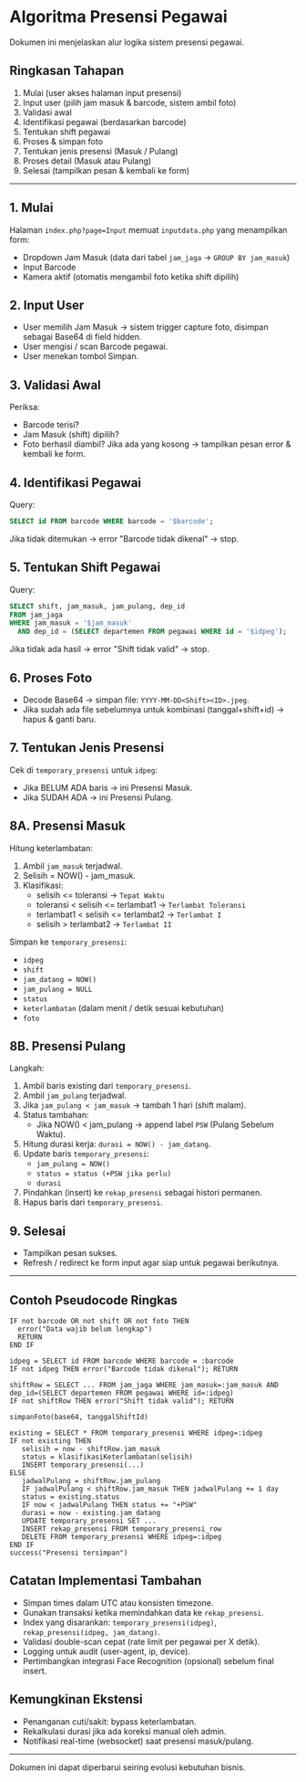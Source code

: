 # Algoritma Presensi Pegawai

Dokumen ini menjelaskan alur logika sistem presensi pegawai.

## Ringkasan Tahapan
1. Mulai (user akses halaman input presensi)
2. Input user (pilih jam masuk & barcode, sistem ambil foto)
3. Validasi awal
4. Identifikasi pegawai (berdasarkan barcode)
5. Tentukan shift pegawai
6. Proses & simpan foto
7. Tentukan jenis presensi (Masuk / Pulang)
8. Proses detail (Masuk atau Pulang)
9. Selesai (tampilkan pesan & kembali ke form)

---
## 1. Mulai
Halaman `index.php?page=Input` memuat `inputdata.php` yang menampilkan form:
- Dropdown Jam Masuk (data dari tabel `jam_jaga` → `GROUP BY jam_masuk`)
- Input Barcode
- Kamera aktif (otomatis mengambil foto ketika shift dipilih)

## 2. Input User
- User memilih Jam Masuk → sistem trigger capture foto, disimpan sebagai Base64 di field hidden.
- User mengisi / scan Barcode pegawai.
- User menekan tombol Simpan.

## 3. Validasi Awal
Periksa:
- Barcode terisi?
- Jam Masuk (shift) dipilih?
- Foto berhasil diambil?
Jika ada yang kosong → tampilkan pesan error & kembali ke form.

## 4. Identifikasi Pegawai
Query:
```sql
SELECT id FROM barcode WHERE barcode = '$barcode';
```
Jika tidak ditemukan → error "Barcode tidak dikenal" → stop.

## 5. Tentukan Shift Pegawai
Query:
```sql
SELECT shift, jam_masuk, jam_pulang, dep_id
FROM jam_jaga
WHERE jam_masuk = '$jam_masuk'
  AND dep_id = (SELECT departemen FROM pegawai WHERE id = '$idpeg');
```
Jika tidak ada hasil → error "Shift tidak valid" → stop.

## 6. Proses Foto
- Decode Base64 → simpan file: `YYYY-MM-DD<Shift><ID>.jpeg`.
- Jika sudah ada file sebelumnya untuk kombinasi (tanggal+shift+id) → hapus & ganti baru.

## 7. Tentukan Jenis Presensi
Cek di `temporary_presensi` untuk `idpeg`:
- Jika BELUM ADA baris → ini Presensi Masuk.
- Jika SUDAH ADA → ini Presensi Pulang.

## 8A. Presensi Masuk
Hitung keterlambatan:
1. Ambil `jam_masuk` terjadwal.
2. Selisih = NOW() - jam_masuk.
3. Klasifikasi:
   - selisih <= toleransi → `Tepat Waktu`
   - toleransi < selisih <= terlambat1 → `Terlambat Toleransi`
   - terlambat1 < selisih <= terlambat2 → `Terlambat I`
   - selisih > terlambat2 → `Terlambat II`

Simpan ke `temporary_presensi`:
- `idpeg`
- `shift`
- `jam_datang = NOW()`
- `jam_pulang = NULL`
- `status`
- `keterlambatan` (dalam menit / detik sesuai kebutuhan)
- `foto`

## 8B. Presensi Pulang
Langkah:
1. Ambil baris existing dari `temporary_presensi`.
2. Ambil `jam_pulang` terjadwal.
3. Jika `jam_pulang < jam_masuk` → tambah 1 hari (shift malam).
4. Status tambahan:
   - Jika NOW() < jam_pulang → append label `PSW` (Pulang Sebelum Waktu).
5. Hitung durasi kerja: `durasi = NOW() - jam_datang`.
6. Update baris `temporary_presensi`:
   - `jam_pulang = NOW()`
   - `status = status (+PSW jika perlu)`
   - `durasi`
7. Pindahkan (insert) ke `rekap_presensi` sebagai histori permanen.
8. Hapus baris dari `temporary_presensi`.

## 9. Selesai
- Tampilkan pesan sukses.
- Refresh / redirect ke form input agar siap untuk pegawai berikutnya.

---
## Contoh Pseudocode Ringkas
```pseudo
IF not barcode OR not shift OR not foto THEN
  error("Data wajib belum lengkap")
  RETURN
END IF

idpeg = SELECT id FROM barcode WHERE barcode = :barcode
IF not idpeg THEN error("Barcode tidak dikenal"); RETURN

shiftRow = SELECT ... FROM jam_jaga WHERE jam_masuk=:jam_masuk AND dep_id=(SELECT departemen FROM pegawai WHERE id=:idpeg)
IF not shiftRow THEN error("Shift tidak valid"); RETURN

simpanFoto(base64, tanggalShiftId)

existing = SELECT * FROM temporary_presensi WHERE idpeg=:idpeg
IF not existing THEN
   selisih = now - shiftRow.jam_masuk
   status = klasifikasiKeterlambatan(selisih)
   INSERT temporary_presensi(...)
ELSE
   jadwalPulang = shiftRow.jam_pulang
   IF jadwalPulang < shiftRow.jam_masuk THEN jadwalPulang += 1 day
   status = existing.status
   IF now < jadwalPulang THEN status += "+PSW"
   durasi = now - existing.jam_datang
   UPDATE temporary_presensi SET ...
   INSERT rekap_presensi FROM temporary_presensi_row
   DELETE FROM temporary_presensi WHERE idpeg=:idpeg
END IF
success("Presensi tersimpan")
```

## Catatan Implementasi Tambahan
- Simpan times dalam UTC atau konsisten timezone.
- Gunakan transaksi ketika memindahkan data ke `rekap_presensi`.
- Index yang disarankan: `temporary_presensi(idpeg)`, `rekap_presensi(idpeg, jam_datang)`.
- Validasi double-scan cepat (rate limit per pegawai per X detik).
- Logging untuk audit (user-agent, ip, device).
- Pertimbangkan integrasi Face Recognition (opsional) sebelum final insert.

## Kemungkinan Ekstensi
- Penanganan cuti/sakit: bypass keterlambatan.
- Rekalkulasi durasi jika ada koreksi manual oleh admin.
- Notifikasi real-time (websocket) saat presensi masuk/pulang.

---
Dokumen ini dapat diperbarui seiring evolusi kebutuhan bisnis.
